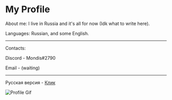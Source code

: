 My Profile
===========

About me: I live in Russia and it's all for now (Idk what to write here).

Languages: Russian, and some English.

------
Contacts: 

Discord - Mondis#2790

Email - (waiting)

------

Русская версия - [Клик](https://github.com/mondis1337/mondis1337/blob/main/RU_README.md)

![Profile Gif](https://media.discordapp.net/attachments/561669288029585413/749217905442422814/cat.gif)
